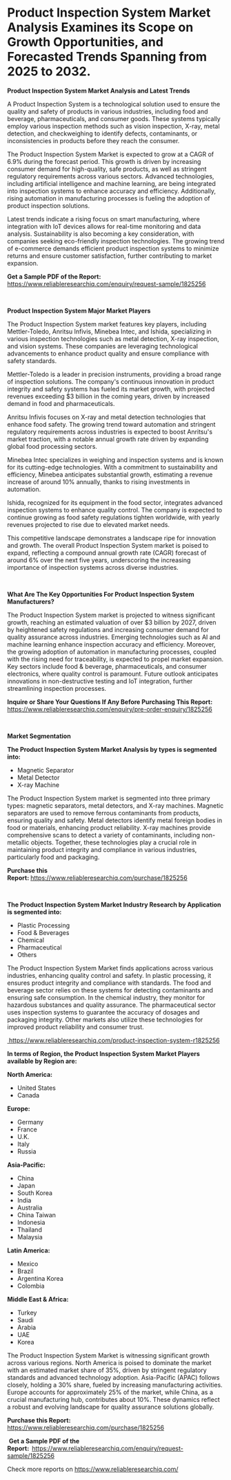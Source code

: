 <p><h1>Product Inspection System Market Analysis Examines its Scope on Growth Opportunities, and Forecasted Trends Spanning from 2025 to 2032.</h1></p><p><strong>Product Inspection System Market Analysis and Latest Trends</strong></p>
<p><p>A Product Inspection System is a technological solution used to ensure the quality and safety of products in various industries, including food and beverage, pharmaceuticals, and consumer goods. These systems typically employ various inspection methods such as vision inspection, X-ray, metal detection, and checkweighing to identify defects, contaminants, or inconsistencies in products before they reach the consumer.</p><p>The Product Inspection System Market is expected to grow at a CAGR of 6.9% during the forecast period. This growth is driven by increasing consumer demand for high-quality, safe products, as well as stringent regulatory requirements across various sectors. Advanced technologies, including artificial intelligence and machine learning, are being integrated into inspection systems to enhance accuracy and efficiency. Additionally, rising automation in manufacturing processes is fueling the adoption of product inspection solutions.</p><p>Latest trends indicate a rising focus on smart manufacturing, where integration with IoT devices allows for real-time monitoring and data analysis. Sustainability is also becoming a key consideration, with companies seeking eco-friendly inspection technologies. The growing trend of e-commerce demands efficient product inspection systems to minimize returns and ensure customer satisfaction, further contributing to market expansion.</p></p>
<p><strong>Get a Sample PDF of the Report:&nbsp;</strong> <a href="https://www.reliableresearchiq.com/enquiry/request-sample/1825256?utm_campaign=2303&utm_medium=2&utm_source=Github&utm_content=ia&utm_term=27022025&utm_id=product-inspection-system">https://www.reliableresearchiq.com/enquiry/request-sample/1825256</a></p>
<p>&nbsp;</p>
<p><strong>Product Inspection System Major Market Players</strong></p>
<p><p>The Product Inspection System market features key players, including Mettler-Toledo, Anritsu Infivis, Minebea Intec, and Ishida, specializing in various inspection technologies such as metal detection, X-ray inspection, and vision systems. These companies are leveraging technological advancements to enhance product quality and ensure compliance with safety standards.</p><p>Mettler-Toledo is a leader in precision instruments, providing a broad range of inspection solutions. The company's continuous innovation in product integrity and safety systems has fueled its market growth, with projected revenues exceeding $3 billion in the coming years, driven by increased demand in food and pharmaceuticals.</p><p>Anritsu Infivis focuses on X-ray and metal detection technologies that enhance food safety. The growing trend toward automation and stringent regulatory requirements across industries is expected to boost Anritsu's market traction, with a notable annual growth rate driven by expanding global food processing sectors.</p><p>Minebea Intec specializes in weighing and inspection systems and is known for its cutting-edge technologies. With a commitment to sustainability and efficiency, Minebea anticipates substantial growth, estimating a revenue increase of around 10% annually, thanks to rising investments in automation.</p><p>Ishida, recognized for its equipment in the food sector, integrates advanced inspection systems to enhance quality control. The company is expected to continue growing as food safety regulations tighten worldwide, with yearly revenues projected to rise due to elevated market needs.</p><p>This competitive landscape demonstrates a landscape ripe for innovation and growth. The overall Product Inspection System market is poised to expand, reflecting a compound annual growth rate (CAGR) forecast of around 6% over the next five years, underscoring the increasing importance of inspection systems across diverse industries.</p></p>
<p>&nbsp;</p>
<p><strong>What Are The Key Opportunities For Product Inspection System Manufacturers?</strong></p>
<p><p>The Product Inspection System market is projected to witness significant growth, reaching an estimated valuation of over $3 billion by 2027, driven by heightened safety regulations and increasing consumer demand for quality assurance across industries. Emerging technologies such as AI and machine learning enhance inspection accuracy and efficiency. Moreover, the growing adoption of automation in manufacturing processes, coupled with the rising need for traceability, is expected to propel market expansion. Key sectors include food & beverage, pharmaceuticals, and consumer electronics, where quality control is paramount. Future outlook anticipates innovations in non-destructive testing and IoT integration, further streamlining inspection processes.</p></p>
<p><strong>Inquire or Share Your Questions If Any Before Purchasing This Report:</strong> <a href="https://www.reliableresearchiq.com/enquiry/pre-order-enquiry/1825256?utm_campaign=2303&utm_medium=2&utm_source=Github&utm_content=ia&utm_term=27022025&utm_id=product-inspection-system">https://www.reliableresearchiq.com/enquiry/pre-order-enquiry/1825256</a></p>
<p>&nbsp;</p>
<p><strong>Market Segmentation</strong></p>
<p><strong>The Product Inspection System Market Analysis by types is segmented into:</strong></p>
<p><ul><li>Magnetic Separator</li><li>Metal Detector</li><li>X-ray Machine</li></ul></p>
<p><p>The Product Inspection System market is segmented into three primary types: magnetic separators, metal detectors, and X-ray machines. Magnetic separators are used to remove ferrous contaminants from products, ensuring quality and safety. Metal detectors identify metal foreign bodies in food or materials, enhancing product reliability. X-ray machines provide comprehensive scans to detect a variety of contaminants, including non-metallic objects. Together, these technologies play a crucial role in maintaining product integrity and compliance in various industries, particularly food and packaging.</p></p>
<p><strong>Purchase this Report:&nbsp;</strong><a href="https://www.reliableresearchiq.com/purchase/1825256?utm_campaign=2303&utm_medium=2&utm_source=Github&utm_content=ia&utm_term=27022025&utm_id=product-inspection-system">https://www.reliableresearchiq.com/purchase/1825256</a></p>
<p>&nbsp;</p>
<p><strong>The Product Inspection System Market Industry Research by Application is segmented into:</strong></p>
<p><ul><li>Plastic Processing</li><li>Food & Beverages</li><li>Chemical</li><li>Pharmaceutical</li><li>Others</li></ul></p>
<p><p>The Product Inspection System Market finds applications across various industries, enhancing quality control and safety. In plastic processing, it ensures product integrity and compliance with standards. The food and beverage sector relies on these systems for detecting contaminants and ensuring safe consumption. In the chemical industry, they monitor for hazardous substances and quality assurance. The pharmaceutical sector uses inspection systems to guarantee the accuracy of dosages and packaging integrity. Other markets also utilize these technologies for improved product reliability and consumer trust.</p></p>
<p><a href="https://www.reliableresearchiq.com/product-inspection-system-r1825256?utm_campaign=2303&utm_medium=2&utm_source=Github&utm_content=ia&utm_term=27022025&utm_id=product-inspection-system">&nbsp;https://www.reliableresearchiq.com/product-inspection-system-r1825256</a></p>
<p><strong>In terms of Region, the Product Inspection System Market Players available by Region are:</strong></p>
<p>
    <p> <strong> North America: </strong>
        <ul>
            <li>United States</li>
            <li>Canada</li>
        </ul>
        </p> 
    <p> <strong> Europe: </strong>
        <ul>
            <li>Germany</li>
            <li>France</li>
            <li>U.K.</li>
            <li>Italy</li>
            <li>Russia</li>
        </ul>
        </p> 
    <p> <strong> Asia-Pacific: </strong>
        <ul>
            <li>China</li>
            <li>Japan</li>
            <li>South Korea</li>
            <li>India</li>
            <li>Australia</li>
            <li>China Taiwan</li>
            <li>Indonesia</li>
            <li>Thailand</li>
            <li>Malaysia</li>
        </ul>
        </p> 
    <p> <strong> Latin America: </strong>
        <ul>
            <li>Mexico</li>
            <li>Brazil</li>
            <li>Argentina Korea</li>
            <li>Colombia</li>
        </ul>
        </p> 
    <p> <strong> Middle East & Africa: </strong>
        <ul>
            <li>Turkey</li>
            <li>Saudi</li>
            <li>Arabia</li>
            <li>UAE</li>
            <li>Korea</li>
        </ul>
    </p>
    </p>
<p><p>The Product Inspection System Market is witnessing significant growth across various regions. North America is poised to dominate the market with an estimated market share of 35%, driven by stringent regulatory standards and advanced technology adoption. Asia-Pacific (APAC) follows closely, holding a 30% share, fueled by increasing manufacturing activities. Europe accounts for approximately 25% of the market, while China, as a crucial manufacturing hub, contributes about 10%. These dynamics reflect a robust and evolving landscape for quality assurance solutions globally.</p></p>
<p><strong>Purchase this Report: </strong><a href="https://www.reliableresearchiq.com/purchase/1825256?utm_campaign=2303&utm_medium=2&utm_source=Github&utm_content=ia&utm_term=27022025&utm_id=product-inspection-system">https://www.reliableresearchiq.com/purchase/1825256</a></p>
<p>&nbsp;<strong>Get a Sample PDF of the Report:&nbsp;&nbsp;</strong><a href="https://www.reliableresearchiq.com/enquiry/request-sample/1825256?utm_campaign=2303&utm_medium=2&utm_source=Github&utm_content=ia&utm_term=27022025&utm_id=product-inspection-system">https://www.reliableresearchiq.com/enquiry/request-sample/1825256</a></p>
<p><strong></strong></p>
<p>Check more reports on <a href="https://www.reliableresearchiq.com/?utm_campaign=2303&utm_medium=2&utm_source=Github&utm_content=ia&utm_term=27022025&utm_id=product-inspection-system">https://www.reliableresearchiq.com/</a></p>